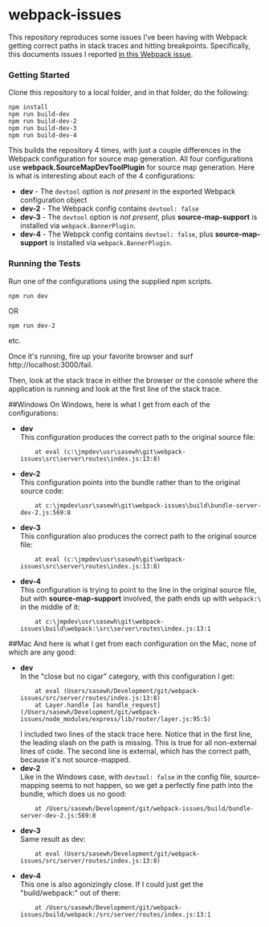 # webpack-issues
This repository reproduces some issues I've been having with Webpack getting correct paths in stack traces and hitting breakpoints.
Specifically, this documents issues I reported [in this Webpack issue](https://github.com/webpack/webpack/issues/8764).
### Getting Started
Clone this repository to a local folder, and in that folder, do the following:
```
npm install
npm run build-dev
npm run build-dev-2
npm run build-dev-3
npm run build-dev-4
```
This builds the repository 4 times, with just a couple differences in the Webpack configuration for source map generation.
All four configurations use **webpack.SourceMapDevToolPlugin** for source map generation. Here is what is interesting about
each of the 4 configurations:

* **dev** - The `devtool` option is _not present_ in the exported Webpack configuration object
* **dev-2** - The Webpack config contains `devtool: false`
* **dev-3** - The `devtool` option is _not present_, plus **source-map-support** is installed via `webpack.BannerPlugin`.
* **dev-4** - The Webpck config contains `devtool: false`, plus **source-map-support** is installed via `webpack.BannerPlugin`.

### Running the Tests
Run one of the configurations using the supplied npm scripts.
```
npm run dev
```
OR
```
npm run dev-2
```
etc.

Once it's running, fire up your favorite browser and surf http://localhost:3000/fail.

Then, look at the stack trace in either the browser or the console where the application is running and look at the first line of the stack trace.

##Windows
On Windows, here is what I get from each of the configurations:
* **dev**  
  This configuration produces the correct path to the original source file:
  ```
      at eval (c:\jmpdev\usr\sasewh\git\webpack-issues\src\server\routes\index.js:13:8)
  ```
* **dev-2**  
  This configuration points into the bundle rather than to the original source code:
  ```
      at c:\jmpdev\usr\sasewh\git\webpack-issues\build\bundle-server-dev-2.js:569:8
  ```
* **dev-3**  
  This configuration also produces the correct path to the original source file:
  ```
      at eval (c:\jmpdev\usr\sasewh\git\webpack-issues\src\server\routes\index.js:13:8)
  ```
* **dev-4**  
  This configuration is trying to point to the line in the original source file, but with **source-map-support** involved, the path
  ends up with `webpack:\` in the middle of it:
  ```
      at c:\jmpdev\usr\sasewh\git\webpack-issues\build\webpack:\src\server\routes\index.js:13:1
  ```
  
##Mac
And here is what I get from each configuration on the Mac, none of which are any good:
* **dev**  
  In the "close but no cigar" category, with this configuration I get:
  ```
      at eval (Users/sasewh/Development/git/webpack-issues/src/server/routes/index.js:13:8)
      at Layer.handle [as handle_request] (/Users/sasewh/Development/git/webpack-issues/node_modules/express/lib/router/layer.js:95:5)
  ```
  I included two lines of the stack trace here.  Notice that in the first line, the leading slash on the path is missing.  This is true
  for all non-external lines of code.  The second line is external, which has the correct path, because it's not source-mapped.
* **dev-2**  
  Like in the Windows case, with `devtool: false` in the config file, source-mapping seems to not happen, so we get a perfectly fine path
  into the bundle, which does us no good:
  ```
      at /Users/sasewh/Development/git/webpack-issues/build/bundle-server-dev-2.js:569:8
  ```
* **dev-3**  
  Same result as dev:
  ```
      at eval (Users/sasewh/Development/git/webpack-issues/src/server/routes/index.js:13:8)
  ```
* **dev-4**  
  This one is also agonizingly close.  If I could just get the "build/webpack:" out of there:
  ```
      at /Users/sasewh/Development/git/webpack-issues/build/webpack:/src/server/routes/index.js:13:1
  ```
  


  

